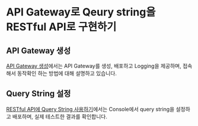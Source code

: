 # API Gateway로 Qeury string을 RESTful API로 구현하기 

## API Gateway 생성

[API Gateway 생성](https://github.com/kyopark2014/apigw-rest-querystring/blob/main/create-apigw.md)에서는 API Gateway를 생성, 배포하고 Logging을 제공하며, 접속해서 동작확인 하는 방법에 대해 설명하고 있습니다.

## Query String 설정 

[RESTful API에 Query String 사용하기](https://github.com/kyopark2014/apigw-rest-querystring/blob/main/query-string.md)에서는 Console에서 query string을 설정하고 배포하며, 실제 테스트한 결과를 확인합니다.

